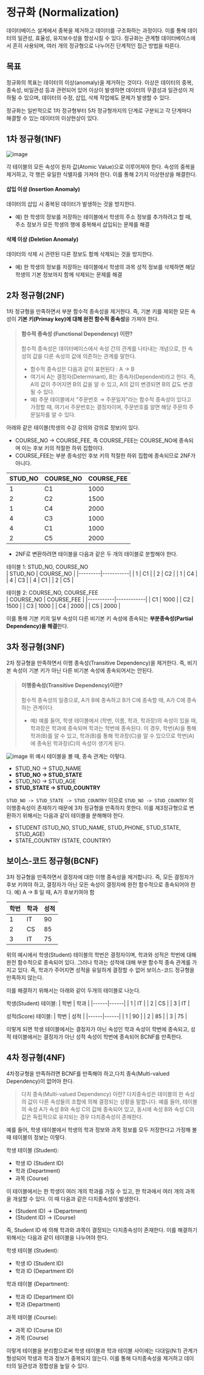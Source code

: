 # 정규화 (Normalization)
데이터베이스 설계에서 중복을 제거하고 데이터를 구조화하는 과정이다.
이를 통해 데이터의 일관성, 효율성, 유지보수성을 향상시킬 수 있다. 
정규화는 관계형 데이터베이스에서 흔히 사용되며, 여러 개의 정규형으로 나누어진 단계적인 접근 방법을 따른다.

## 목표
정규화의 목표는 데이터의 이상(anomaly)을 제거하는 것이다. 
이상은 데이터의 중복, 종속성, 비일관성 등과 관련되어 있어 이상이 발생하면 데이터의 무결성과 일관성이 저하될 수 있으며, 데이터의 수정, 삽입, 삭제 작업에도 문제가 발생할 수 있다.

정규화는 일반적으로 1차 정규형부터 5차 정규형까지의 단계로 구분되고 각 단계마다 해결할 수 있는 데이터의 이상현상이 있다.

## 1차 정규형(1NF)
![image](https://github.com/amazinguss/cs_study/assets/103317018/33a068e2-168d-4ac9-a34b-38eebce7d043)

각 테이블의 모든 속성이 원자 값(Atomic Value)으로 이루어져야 한다. 속성의 중복을 제거하고, 각 행은 유일한 식별자를 가져야 한다. 이를 통해 2가지 이상현상을 해결한다.
#### 삽입 이상 (Insertion Anomaly)
데이터의 삽입 시 중복된 데이터가 발생하는 것을 방지한다.
* 예) 한 학생의 정보를 저장하는 테이블에서 학생의 주소 정보를 추가하려고 할 때, 주소 정보가 모든 학생의 행에 중복해서 삽입되는 문제를 해결
#### 삭제 이상 (Deletion Anomaly)
데이터의 삭제 시 관련된 다른 정보도 함께 삭제되는 것을 방지한다. 
* 예) 한 학생의 정보를 저장하는 테이블에서 학생의 과목 성적 정보를 삭제하면 해당 학생의 기본 정보까지 함께 삭제되는 문제를 해결

## 2차 정규형(2NF)
1차 정규형을 만족하면서 부분 함수적 종속성을 제거한다. 즉, 기본 키를 제외한 모든 속성이 **기본 키(Primay key)에 대해 완전 함수적 종속성**을 가져야 한다.
> #### 함수적 종속성 (Functional Dependency) 이란?
> 함수적 종속성은 데이터베이스에서 속성 간의 관계를 나타내는 개념으로, 한 속성의 값을 다른 속성의 값에 의존하는 관계를 말한다.
> * 함수적 종속성은 다음과 같이 표현된다 : A → B
> * 여기서 A는 결정자(Determinant), B는 종속자(Dependent)라고 한다. 즉, A의 값이 주어지면 B의 값을 알 수 있고, A의 값이 변경되면 B의 값도 변경될 수 있다.
> * 예) 주문 테이블에서 "주문번호 → 주문일자"라는 함수적 종속성이 있다고 가정할 때, 여기서 주문번호는 결정자이며, 주문번호를 알면 해당 주문의 주문일자를 알 수 있다. 

아래와 같은 테이블(학생의 수강 강의와 강의료 정보)이 있다. 
* COURSE_NO -> COURSE_FEE, 즉 COURSE_FEE는 COURSE_NO에 종속되며 이는 후보 키의 적절한 하위 집합이다. 
* COURSE_FEE는 부분 종속성인 후보 키의 적절한 하위 집합에 종속되므로 2NF가 아니다. 

| STUD_NO | COURSE_NO | COURSE_FEE |
|---------|-----------|------------|
| 1       | C1        | 1000       |
| 2       | C2        | 1500       |
| 1       | C4        | 2000       |
| 4       | C3        | 1000       |
| 4       | C1        | 1000       |
| 2       | C5        | 2000       |

* 2NF로 변환하려면 테이블을 다음과 같은 두 개의 테이블로 분할해야 한다. 

테이블 1: STUD_NO, COURSE_NO   
| STUD_NO | COURSE_NO |
|---------|-----------|
| 1       | C1        |
| 2       | C2        |
| 1       | C4        |
| 4       | C3        |
| 4       | C1        |
| 2       | C5        |

테이블 2: COURSE_NO, COURSE_FEE   
| COURSE_NO | COURSE_FEE |
|-----------|------------|
| C1        | 1000       |
| C2        | 1500       |
| C3        | 1000       |
| C4        | 2000       |
| C5        | 2000       |

이를 통해 기본 키의 일부 속성이 다른 비기본 키 속성에 종속되는 **부분종속성(Partial Dependency)을 해결**한다.

## 3차 정규형(3NF)
2차 정규형을 만족하면서 이행 종속성(Transitive Dependency)을 제거한다. 즉, 비기본 속성이 기본 키가 아닌 다른 비기본 속성에 종속되어서는 안된다.
> #### 이행종속성(Transitive Dependency)이란?
> 함수적 종속성의 일종으로, A가 B에 종속하고 B가 C에 종속할 때, A가 C에 종속하는 관계이다.
> * 예) 예를 들어, 학생 테이블에서 (학번, 이름, 학과, 학과장)의 속성이 있을 때, 학과장은 학과에 종속되며 학과는 학번에 종속된다. 
> 이 경우, 학번(A)을 통해 학과(B)를 알 수 있고, 학과(B)를 통해 학과장(C)을 알 수 있으므로 학번(A)에 종속된 학과장(C)의 속성이 생기게 된다.

![image](https://github.com/amazinguss/cs_study/assets/103317018/08013ce8-8ffb-4d89-afab-ea0708c577e4)
위 예시 테이블을 볼 때, 종속 관계는 이렇다.
* STUD_NO -> STUD_NAME
* **STUD_NO -> STUD_STATE**
* STUD_NO -> STUD_AGE
* **STUD_STATE -> STUD_COUNTRY**

`STUD_NO -> STUD_STATE -> STUD_COUNTRY` 이므로 `STUD_NO -> STUD_COUNTRY` 의 이행종속성이 존재하기 때문에 3차 정규형을 만족하지 못한다.
이를 제3정규형으로 변환하기 위해서는 다음과 같이 테이블을 분해해야 한다.

* STUDENT (STUD_NO, STUD_NAME, STUD_PHONE, STUD_STATE, STUD_AGE) 
* STATE_COUNTRY (STATE, COUNTRY)
 

## 보이스-코드 정규형(BCNF)
3차 정규형을 만족하면서 결정자에 대한 이행 종속성을 제거합니다. 즉, 모든 결정자가 후보 키여야 하고, 결정자가 아닌 모든 속성이 결정자에 완전 함수적으로 종속되어야 한다.
예) A -> B 일 때, A가 후보키여야 함

| 학번 | 학과 | 성적 |
|------|------|------|
|  1   |  IT  |  90  |
|  2   |  CS  |  85  |
|  3   |  IT  |  75  |

위의 예시에서 학생(Student) 테이블의 학번은 결정자이며, 학과와 성적은 학번에 대해 완전 함수적으로 종속되어 있다. 
그러나 학과는 성적에 대해 부분 함수적 종속 관계를 가지고 있다. 즉, 학과가 주어지면 성적을 유일하게 결정할 수 없어 보이스-코드 정규형을 만족하지 않는다.

이를 해결하기 위해서는 아래와 같이 두개의 테이블로 나눈다.

학생(Student) 테이블:
| 학번 | 학과 |
|------|------|
|  1   |  IT  |
|  2   |  CS  |
|  3   |  IT  |

성적(Score) 테이블:
| 학번 | 성적 |
|------|------|
|  1   |  90  |
|  2   |  85  |
|  3   |  75  |

이렇게 되면 학생 테이블에서는 결정자가 아닌 속성인 학과 속성이 학번에 종속되고, 성적 테이블에서는 결정자가 아닌 성적 속성이 학번에 종속되어 BCNF를 만족한다.

## 4차 정규형(4NF)
4차정규형을 만족하려면 BCNF를 만족해야 하고,다치 종속(Multi-valued Dependency)이 없어야 한다.
> 다치 종속(Multi-valued Dependency) 이란?
> 다치종속성은 테이블의 한 속성의 값이 다른 속성들의 조합에 의해 결정되는 상황을 말합니다. 예를 들어, 테이블의 속성 A가 속성 B와 속성 C의 값에 종속되어 있고, 동시에 속성 B와 속성 C의 값은 독립적으로 유지되는 경우 다치종속성이 존재한다.

예를 들어, 학생 테이블에서 학생의 학과 정보와 과목 정보를 모두 저장한다고 가정해 볼 때 테이블의 정보는 이렇다.

학생 테이블 (Student):
* 학생 ID (Student ID)
* 학과 (Department)
* 과목 (Course)

이 테이블에서는 한 학생이 여러 개의 학과를 가질 수 있고, 한 학과에서 여러 개의 과목을 개설할 수 있다. 이 때 다음과 같은 다치종속성이 발생한다.

* (Student ID) → (Department)
* (Student ID) → (Course)

즉, Student ID 에 의해 학과와 과목이 결정되는 다치종속성이 존재한다. 
이를 해결하기 위해서는 다음과 같이 테이블을 나누어야 한다.

학생 테이블 (Student):
* 학생 ID (Student ID)
* 학과 ID (Department ID)

학과 테이블 (Department):
* 학과 ID (Department ID)
* 학과 (Department)

과목 테이블 (Course):
* 과목 ID (Course ID)
* 과목 (Course)

이렇게 테이블을 분리함으로써 학생 테이블과 학과 테이블 사이에는 다대일(N:1) 관계가 형성되어 학생과 학과 정보가 중복되지 않는다. 
이를 통해 다치종속성을 제거하고 데이터의 일관성과 정합성을 높일 수 있다.

